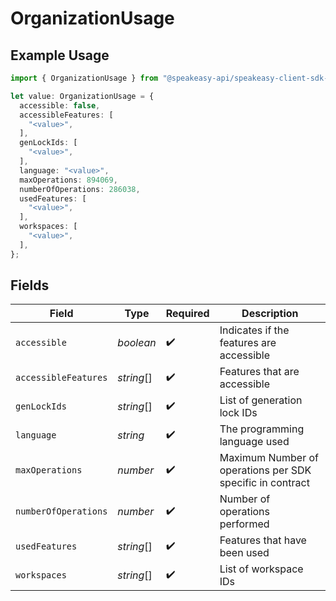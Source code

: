 # OrganizationUsage

## Example Usage

```typescript
import { OrganizationUsage } from "@speakeasy-api/speakeasy-client-sdk-typescript/sdk/models/shared";

let value: OrganizationUsage = {
  accessible: false,
  accessibleFeatures: [
    "<value>",
  ],
  genLockIds: [
    "<value>",
  ],
  language: "<value>",
  maxOperations: 894069,
  numberOfOperations: 286038,
  usedFeatures: [
    "<value>",
  ],
  workspaces: [
    "<value>",
  ],
};
```

## Fields

| Field                                                     | Type                                                      | Required                                                  | Description                                               |
| --------------------------------------------------------- | --------------------------------------------------------- | --------------------------------------------------------- | --------------------------------------------------------- |
| `accessible`                                              | *boolean*                                                 | :heavy_check_mark:                                        | Indicates if the features are accessible                  |
| `accessibleFeatures`                                      | *string*[]                                                | :heavy_check_mark:                                        | Features that are accessible                              |
| `genLockIds`                                              | *string*[]                                                | :heavy_check_mark:                                        | List of generation lock IDs                               |
| `language`                                                | *string*                                                  | :heavy_check_mark:                                        | The programming language used                             |
| `maxOperations`                                           | *number*                                                  | :heavy_check_mark:                                        | Maximum Number of operations per SDK specific in contract |
| `numberOfOperations`                                      | *number*                                                  | :heavy_check_mark:                                        | Number of operations performed                            |
| `usedFeatures`                                            | *string*[]                                                | :heavy_check_mark:                                        | Features that have been used                              |
| `workspaces`                                              | *string*[]                                                | :heavy_check_mark:                                        | List of workspace IDs                                     |